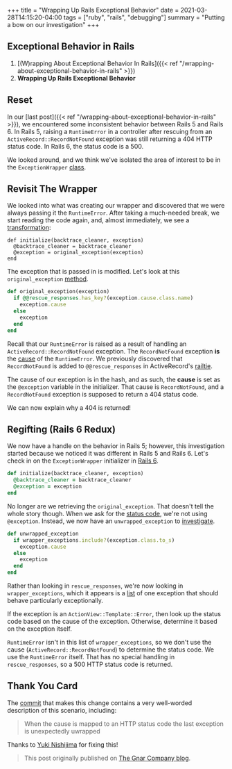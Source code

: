 +++
title = "Wrapping Up Rails Exceptional Behavior"
date = 2021-03-28T14:15:20-04:00
tags = ["ruby", "rails", "debugging"]
summary = "Putting a bow on our investigation"
+++

## Exceptional Behavior in Rails

1. [(W)rapping About Exceptional Behavior In Rails]({{< ref "/wrapping-about-exceptional-behavior-in-rails" >}})
2. **Wrapping Up Rails Exceptional Behavior**

## Reset

In our [last post]({{< ref "/wrapping-about-exceptional-behavior-in-rails" >}}), we
encountered some inconsistent behavior between Rails 5 and Rails 6. In Rails 5,
raising a `RuntimeError` in a controller after rescuing from an
`ActiveRecord::RecordNotFound` exception was still returning a 404 HTTP status
code. In Rails 6, the status code is a 500.

We looked around, and we think we've isolated the area of interest to be in the
`ExceptionWrapper` [class](https://github.com/rails/rails/blob/63d3f3f4d868a5ed9eacf00af2a80278aa005051/actionpack/lib/action_dispatch/middleware/exception_wrapper.rb).

## Revisit The Wrapper

We looked into what was creating our wrapper and discovered that we were always
passing it the `RuntimeError`. After taking a much-needed break, we start
reading the code again, and, almost immediately, we see a [transformation](https://github.com/rails/rails/blob/63d3f3f4d868a5ed9eacf00af2a80278aa005051/actionpack/lib/action_dispatch/middleware/exception_wrapper.rb#L36):

```ruby{3}
def initialize(backtrace_cleaner, exception)
  @backtrace_cleaner = backtrace_cleaner
  @exception = original_exception(exception)
end
```

The exception that is passed in is modified. Let's look at this
`original_exception` [method](https://github.com/rails/rails/blob/63d3f3f4d868a5ed9eacf00af2a80278aa005051/actionpack/lib/action_dispatch/middleware/exception_wrapper.rb#L106-L112).

```ruby
def original_exception(exception)
  if @@rescue_responses.has_key?(exception.cause.class.name)
    exception.cause
  else
    exception
  end
end
```

Recall that our `RuntimeError` is raised as a result of handling an
`ActiveRecord::RecordNotFound` exception. The `RecordNotFound` exception **is** the
[cause](https://ruby-doc.org/core-3.0.0/Exception.html#method-i-cause) of the `RuntimeError`. We previously discovered that `RecordNotFound` is added to `@@rescue_responses` in ActiveRecord's [railtie](https://github.com/rails/rails/blob/d75c2a175215c0f6d011b60f1c9f2b6466184adb/activerecord/lib/active_record/railtie.rb#L22-L27).

The cause of our exception is in the hash, and as such, the **cause** is set as
the `@exception` variable in the initializer. That cause is `RecordNotFound`,
and a `RecordNotFound` exception is supposed to return a 404 status code.

We can now explain why a 404 is returned!

## Regifting (Rails 6 Redux)

We now have a handle on the behavior in Rails 5; however, this investigation
started because we noticed it was different in Rails 5 and Rails 6. Let's check
in on the `ExceptionWrapper` initializer in [Rails 6](https://github.com/rails/rails/blob/0440369d03ae99f9f044b00e39dcd3d9871c65c2/actionpack/lib/action_dispatch/middleware/exception_wrapper.rb#L46-L48).

```ruby
def initialize(backtrace_cleaner, exception)
  @backtrace_cleaner = backtrace_cleaner
  @exception = exception
end
```

No longer are we retrieving the `original_exception`. That doesn't tell the
whole story though. When we ask for the [status code](https://github.com/rails/rails/blob/4c78cc8b04861f02d660aefc37979eb2244db6ba/actionpack/lib/action_dispatch/middleware/exception_wrapper.rb#L62), we're not using `@exception`. Instead, we now have an `unwrapped_exception` to [investigate](https://github.com/rails/rails/blob/4c78cc8b04861f02d660aefc37979eb2244db6ba/actionpack/lib/action_dispatch/middleware/exception_wrapper.rb#L49-L55).

```ruby
def unwrapped_exception
  if wrapper_exceptions.include?(exception.class.to_s)
    exception.cause
  else
    exception
  end
end
```

Rather than looking in `rescue_responses`, we're now looking in
`wrapper_exceptions`, which it appears is a [list](https://github.com/rails/rails/blob/4c78cc8b04861f02d660aefc37979eb2244db6ba/actionpack/lib/action_dispatch/middleware/exception_wrapper.rb#L35-L37) of one exception that should
behave particularly exceptionally.

If the exception is an `ActionView::Template::Error`, then look up the status
code based on the cause of the exception. Otherwise, determine it based on the
exception itself.

`RuntimeError` isn't in this list of `wrapper_exceptions`, so we don't use the
cause (`ActiveRecord::RecordNotFound`) to determine the status code. We use the
`RuntimeError` itself. That has no special handling in `rescue_responses`, so a
500 HTTP status code is returned.

## Thank You Card

The [commit](https://github.com/rails/rails/pull/35049/commits/ef40fb6fd88f2e3c3f989aef65e3ddddfadee814) that makes this change contains a very well-worded description of this scenario, including:

> When the cause is mapped to an HTTP status code the last exception is unexpectedly uwrapped

Thanks to [Yuki Nishijima](https://github.com/yuki24) for fixing this!

> This post originally published on [The Gnar Company blog](https://blog.thegnar.co/wrapping-up-rails-exceptional-behavior).
